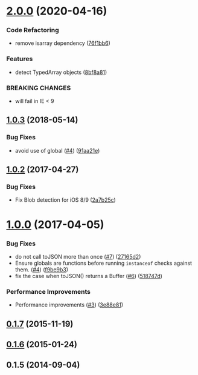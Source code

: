 # [2.0.0](https://github.com/darrachequesne/has-binary/compare/1.0.3...2.0.0) (2020-04-16)


### Code Refactoring

* remove isarray dependency ([76f1bb6](https://github.com/darrachequesne/has-binary/commit/76f1bb666fed0fd535144ab4b94c74dae50c2566))


### Features

* detect TypedArray objects ([8bf8a81](https://github.com/darrachequesne/has-binary/commit/8bf8a81c696aa5a6ec14309b8fd67025cfa429cb))


### BREAKING CHANGES

* will fail in IE < 9



## [1.0.3](https://github.com/darrachequesne/has-binary/compare/1.0.2...1.0.3) (2018-05-14)


### Bug Fixes

* avoid use of global ([#4](https://github.com/darrachequesne/has-binary/issues/4)) ([91aa21e](https://github.com/darrachequesne/has-binary/commit/91aa21ef472551462d4bb96d3d555c4b0c47c761))



## [1.0.2](https://github.com/darrachequesne/has-binary/compare/1.0.0...1.0.2) (2017-04-27)


### Bug Fixes

* Fix Blob detection for iOS 8/9 ([2a7b25c](https://github.com/darrachequesne/has-binary/commit/2a7b25cc72ac2446a6f1225133c2cc4f43061f7b))



# [1.0.0](https://github.com/darrachequesne/has-binary/compare/0.1.7...1.0.0) (2017-04-05)


### Bug Fixes

* do not call toJSON more than once ([#7](https://github.com/darrachequesne/has-binary/issues/7)) ([27165d2](https://github.com/darrachequesne/has-binary/commit/27165d2a79efc4c17d4eedc19359b15fe0112bec))
* Ensure globals are functions before running `instanceof` checks against them. ([#4](https://github.com/darrachequesne/has-binary/issues/4)) ([f9be9b3](https://github.com/darrachequesne/has-binary/commit/f9be9b30d71adab9dcf6c3573863a1270821c667))
* fix the case when toJSON() returns a Buffer  ([#6](https://github.com/darrachequesne/has-binary/issues/6)) ([518747d](https://github.com/darrachequesne/has-binary/commit/518747dfad46e06671165cdf83b6e1c79cfa2e3b))


### Performance Improvements

* Performance improvements ([#3](https://github.com/darrachequesne/has-binary/issues/3)) ([3e88e81](https://github.com/darrachequesne/has-binary/commit/3e88e81ec79ae080d15683702d0e21abf45ce49d))



## [0.1.7](https://github.com/darrachequesne/has-binary/compare/0.1.6...0.1.7) (2015-11-19)



## [0.1.6](https://github.com/darrachequesne/has-binary/compare/0.1.5...0.1.6) (2015-01-24)



## 0.1.5 (2014-09-04)